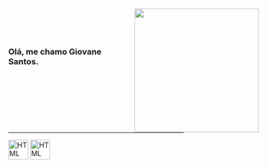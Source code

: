 <img align="right" width="250px" style="margin-top:-20px" src="https://imgur.com/undefined.png">
</br>
</br>

### Olá, me chamo Giovane Santos.

<hr width="70%" size="20" noshade> 

<div>
        <img align = "center" alt = "HTML" height = "40" width = "40" src = "https://imgur.com/eFLDvy5.png">
        <img align = "center" alt = "HTML" height = "40" width = "40" src = "https://imgur.com/nXqhCXa.png">
</div>



